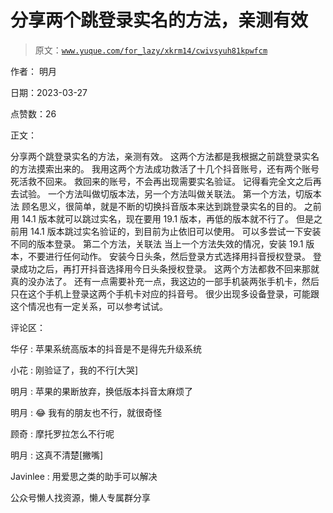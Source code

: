 # 分享两个跳登录实名的方法，亲测有效

> 原文：[`www.yuque.com/for_lazy/xkrm14/cwivsyuh81kpwfcm`](https://www.yuque.com/for_lazy/xkrm14/cwivsyuh81kpwfcm)



作者： 明月



日期：2023-03-27



点赞数：26



正文：



分享两个跳登录实名的方法，亲测有效。 这两个方法都是我根据之前跳登录实名的方法摸索出来的。 我用这两个方法成功救活了十几个抖音账号，还有两个账号死活救不回来。 救回来的账号，不会再出现需要实名验证。 记得看完全文之后再去试验。 一个方法叫做切版本法，另一个方法叫做关联法。 第一个方法，切版本法 顾名思义，很简单，就是不断的切换抖音版本来达到跳登录实名的目的。 之前用 14.1 版本就可以跳过实名，现在要用 19.1 版本，再低的版本就不行了。 但是之前用 14.1 版本跳过实名验证的，到目前为止依旧可以使用。 可以多尝试一下安装不同的版本登录。 第二个方法，关联法 当上一个方法失效的情况，安装 19.1 版本，不要进行任何动作。 安装今日头条，然后登录方式选择用抖音授权登录。 登录成功之后，再打开抖音选择用今日头条授权登录。 这两个方法都救不回来那就真的没办法了。 还有一点需要补充一点，我这边的一部手机装两张手机卡，然后只在这个手机上登录这两个手机卡对应的抖音号。 很少出现多设备登录，可能跟这个情况也有一定关系，可以参考试试。



评论区：



华仔 : 苹果系统高版本的抖音是不是得先升级系统



小花 : 刚验证了，我的不行[大哭]



明月 : 苹果的果断放弃，换低版本抖音太麻烦了



明月 : 😂 我有的朋友也不行，就很奇怪



顾奇 : 摩托罗拉怎么不行呢



明月 : 这真不清楚[撇嘴]



Javinlee : 用爱思之类的助手可以解决



公众号懒人找资源，懒人专属群分享

